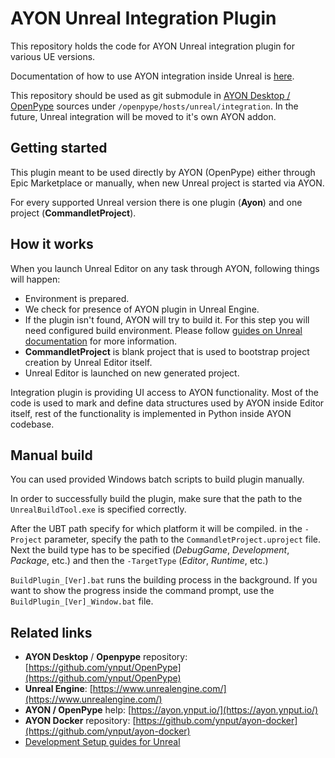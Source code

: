 AYON Unreal Integration Plugin
==============================

This repository holds the code for AYON Unreal integration plugin for various UE versions.

Documentation of how to use AYON integration inside Unreal is [here](https://ayon.ynput.io/docs/addon_unreal_artist).

This repository should be used as git submodule in [AYON Desktop / OpenPype](https://github.com/ynput/OpenPype)
sources under `/openpype/hosts/unreal/integration`. In the future, Unreal
integration will be moved to it's own AYON addon.

Getting started
---------------

This plugin meant to be used directly by AYON (OpenPype) either through Epic Marketplace or manually, when
new Unreal project is started via AYON.

For every supported Unreal version there is one plugin (**Ayon**) and one project (**CommandletProject**).

How it works
------------

When you launch Unreal Editor on any task through AYON, following things will happen:

- Environment is prepared.
- We check for presence of AYON plugin in Unreal Engine.
- If the plugin isn't found, AYON will try to build it. For this step you
will need configured build environment. Please follow [guides on Unreal documentation](https://docs.unrealengine.com/5.0/en-US/setting-up-your-development-environment-for-cplusplus-in-unreal-engine/) for more information.
- **CommandletProject** is blank project that is used to bootstrap project
creation by Unreal Editor itself.
- Unreal Editor is launched on new generated project.

Integration plugin is providing UI access to AYON functionality. Most of
the code is used to mark and define data structures used by AYON inside
Editor itself, rest of the functionality is implemented in Python inside
AYON codebase.

Manual build
------------

You can used provided Windows batch scripts to build plugin manually.

In order to successfully build the plugin, make sure that the path to the `UnrealBuildTool.exe` is specified correctly.

After the UBT path specify for which platform it will be compiled. in the `-Project` parameter, specify the path to the `CommandletProject.uproject` file. Next the build type has to be specified (*DebugGame*, *Development*, *Package*, etc.) and then the `-TargetType` (*Editor*, *Runtime*, etc.)

`BuildPlugin_[Ver].bat` runs the building process in the background. If you want to show the progress inside the command prompt, use the `BuildPlugin_[Ver]_Window.bat` file.

Related links
--------------------

- **AYON Desktop** / **Openpype** repository: [https://github.com/ynput/OpenPype](https://github.com/ynput/OpenPype)
- **Unreal Engine**: [https://www.unrealengine.com/](https://www.unrealengine.com/)
- **AYON / OpenPype** help: [https://ayon.ynput.io/](https://ayon.ynput.io/)
- **AYON Docker** repository: [https://github.com/ynput/ayon-docker](https://github.com/ynput/ayon-docker)
- [Development Setup guides for Unreal](https://docs.unrealengine.com/5.0/en-US/setting-up-your-development-environment-for-cplusplus-in-unreal-engine/)
